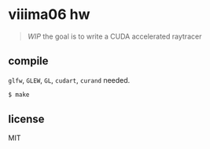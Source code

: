 # viiima06 hw

> *WIP* the goal is to write a CUDA accelerated raytracer

## compile

`glfw`, `GLEW`, `GL`, `cudart`, `curand` needed.

```sh
$ make
```

## license

MIT
